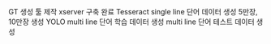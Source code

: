 GT 생성 툴 제작
	xserver 구축 완료
Tesseract
	single line 단어 데이터 생성
		5만장, 10만장 생성
YOLO
	multi line 단어 학습 데이터 생성
	multi line 단어 테스트 데이터 생성